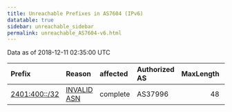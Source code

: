 ```yaml
---
title: Unreachable Prefixes in AS7604 (IPv6)
datatable: true
sidebar: unreachable_sidebar
permalink: unreachable_AS7604-v6.html
---
```


Data as of 2018-12-11 02:35:00 UTC


<div class="datatable-begin"></div>

| Prefix                                               | Reason                                                                                              | affected   | Authorized AS   |   MaxLength | Anchor                                       |   unreachable /48s |
|:-----------------------------------------------------|:----------------------------------------------------------------------------------------------------|:-----------|:----------------|------------:|:---------------------------------------------|-------------------:|
| [2401:400::/32](https://stat.ripe.net/2401:400::/32) | [INVALID ASN](https://rpki-validator.ripe.net/announcement-preview?asn=AS7604&prefix=2401:400::/32) | complete   | AS37996         |          48 | [APNIC](unreachable_APNIC_RPKI_Root-v6.html) |              65536 |

<div class="datatable-end"></div>